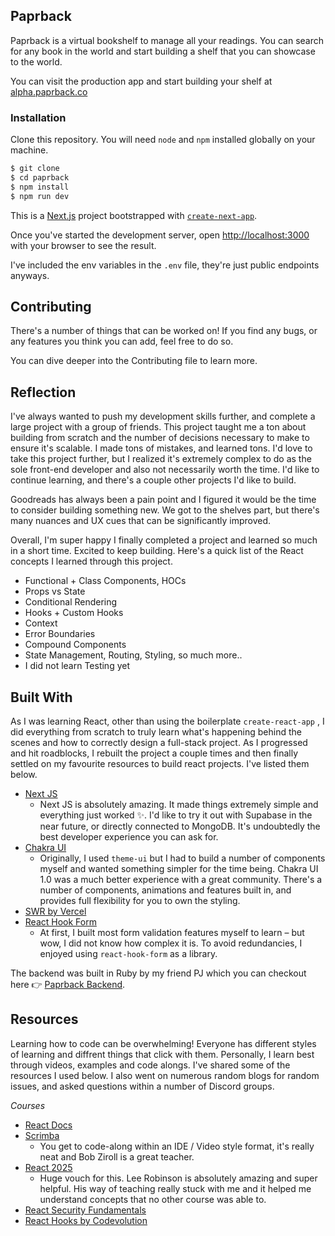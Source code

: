 ## Paprback

Paprback is a virtual bookshelf to manage all your readings. You can search for any book in the world and start building a shelf that you can showcase to the world.

You can visit the production app and start building your shelf at [alpha.paprback.co](https://alpha.paprback.co)

### Installation

Clone this repository. You will need `node` and `npm` installed globally on your machine. 

```jsx
$ git clone
$ cd paprback
$ npm install
$ npm run dev
```
This is a [Next.js](https://nextjs.org/) project bootstrapped with [`create-next-app`](https://github.com/vercel/next.js/tree/canary/packages/create-next-app).

Once you've started the development server, open [http://localhost:3000](http://localhost:3000) with your browser to see the result.

I've included the env variables in the `.env` file, they're just public endpoints anyways.  

## Contributing

There's a number of things that can be worked on! If you find any bugs, or any features you think you can add, feel free to do so. 

You can dive deeper into the Contributing file to learn more.

## Reflection

I've always wanted to push my development skills further, and complete a large project with a group of friends. This project taught me a ton about building from scratch and the number of decisions necessary to make to ensure it's scalable. I made tons of mistakes, and learned tons. I'd love to take this project further, but I realized it's extremely complex to do as the sole front-end developer and also not necessarily worth the time. I'd like to continue learning, and there's a couple other projects I'd like to build.

Goodreads has always been a pain point and I figured it would be the time to consider building something new. We got to the shelves part, but there's many nuances and UX cues that can be significantly improved.

Overall, I'm super happy I finally completed a project and learned so much in a short time. Excited to keep building. Here's a quick list of the React concepts I learned through this project. 

- Functional + Class Components, HOCs
- Props vs State
- Conditional Rendering
- Hooks + Custom Hooks
- Context
- Error Boundaries
- Compound Components
- State Management, Routing, Styling, so much more.. 
- I did not learn Testing yet

## Built With

As I was learning React, other than using the boilerplate `create-react-app` , I did everything from scratch to truly learn what's happening behind the scenes and how to correctly design a full-stack project. As I progressed and hit roadblocks, I rebuilt the project a couple times and then finally settled on my favourite resources to build react projects. I've listed them below. 

- [Next JS](https://nextjs.org/)
    - Next JS is absolutely amazing. It made things extremely simple and everything just worked ✨. I'd like to try it out with Supabase in the near future, or directly connected to MongoDB. It's undoubtedly the best developer experience you can ask for.
- [Chakra UI](https://chakra-ui.com/)
    - Originally, I used `theme-ui` but I had to build a number of components myself and wanted something simpler for the time being. Chakra UI 1.0 was a much better experience with a great community. There's a number of components, animations and features built in, and provides full flexibility for you to own the styling.
- [SWR by Vercel](https://swr.vercel.app/)
- [React Hook Form](https://react-hook-form.com/)
    - At first, I built most form validation features myself to learn – but wow, I did not know how complex it is. To avoid redundancies, I enjoyed using `react-hook-form` as a library.

The backend was built in Ruby by my friend PJ which you can checkout here 👉 [Paprback Backend](https://github.com/poujacques/bookclub-backend).

## Resources

Learning how to code can be overwhelming! Everyone has different styles of learning and diffrent things that click with them. Personally, I learn best through videos, examples and code alongs. I've shared some of the resources I used below. I also went on numerous random blogs for random issues, and asked questions within a number of Discord groups. 

*Courses*

- [React Docs](https://reactjs.org/docs/getting-started.html)
- [Scrimba](https://scrimba.com/)
    - You get to code-along within an IDE / Video style format, it's really neat and Bob Ziroll is a great teacher.
- [React 2025](https://react2025.com/)
    - Huge vouch for this. Lee Robinson is absolutely amazing and super helpful. His way of teaching really stuck with me and it helped me understand concepts that no other course was able to.
- [React Security Fundamentals](https://reactsecurity.io/)
- [React Hooks by Codevolution](https://www.youtube.com/watch?v=cF2lQ_gZeA8&list=PLC3y8-rFHvwisvxhZ135pogtX7_Oe3Q3A&ab_channel=Codevolution)
